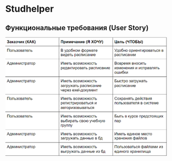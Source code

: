 # Studhelper 
## Функциональные требования (User Story)
![User Story](https://github.com/Danila-Developer/studhelper/blob/main/screens/Screenshot_1.png)
